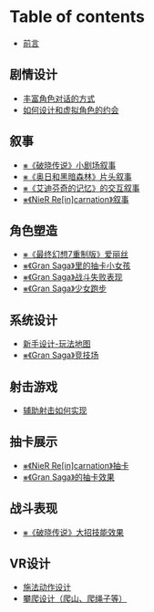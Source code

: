 # Table of contents

* [前言](README.md)

## 剧情设计

* [丰富角色对话的方式](ju-qing-she-ji/feng-fu-jiao-se-dui-hua-de-fang-shi.md)
* [如何设计和虚拟角色的约会](ju-qing-she-ji/ru-he-she-ji-he-xu-ni-jiao-se-de-yue-hui.md)

## 叙事

* [⨳《破晓传说》小剧场叙事](xu-shi/po-xiao-chuan-shuo-xiao-ju-chang-xu-shi.md)
* [⨳《奥日和黑暗森林》片头叙事](xu-shi/ao-ri-he-hei-an-sen-lin-pian-tou-xu-shi.md)
* [⨳《艾迪芬奇的记忆》的交互叙事](xu-shi/ai-di-fen-qi-de-ji-yi.md)
* [⨳《NieR Re\[in\]carnation》叙事](xu-shi/nier-reincarnation-xu-shi.md)

## 角色塑造

* [⨳《最终幻想7重制版》爱丽丝](jiao-se-su-zao/zui-zhong-huan-xiang-7-zhong-zhi-ban-ai-li-si.md)
* [⨳《Gran Saga》里的抽卡小女孩](jiao-se-su-zao/gran-saga-li-de-chou-ka-xiao-nv-hai.md)
* [⨳《Gran Saga》战斗失败表现](jiao-se-su-zao/gran-saga-zhan-dou-shi-bai-biao-xian.md)
* [⨳《Gran Saga》少女跑步](jiao-se-su-zao/gran-saga-shao-nv-pao-bu.md)

## 系统设计

* [新手设计-玩法地图](xi-tong-she-ji/xin-shou-she-ji-wan-fa-di-tu.md)
* [⨳《Gran Saga》竞技场](xi-tong-she-ji/gran-saga-jing-ji-chang.md)

## 射击游戏

* [辅助射击如何实现](she-ji-you-xi/fu-zhu-she-ji-ru-he-shi-xian.md)

## 抽卡展示

* [⨳《NieR Re\[in\]carnation》抽卡](chou-ka-zhan-shi/nier-reincarnation-chou-ka.md)
* [⨳《Gran Saga》的抽卡效果](chou-ka-zhan-shi/gran-saga-de-chou-ka-xiao-guo.md)

## 战斗表现

* [⨳《破晓传说》大招技能效果](zhan-dou-biao-xian/undefined.md)

## VR设计

* [施法动作设计](vr-she-ji/shi-fa-dong-zuo-she-ji.md)
* [攀爬设计（爬山、爬绳子等）](vr-she-ji/pan-pa-she-ji-pa-shan-pa-sheng-zi-deng.md)
